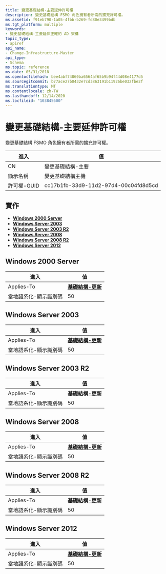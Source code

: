 ```yaml
---
title: 變更基礎結構-主要延伸許可權
description: 變更基礎結構 FSMO 角色擁有者所需的擴充許可權。
ms.assetid: f91eb790-1a05-4fbb-b269-fd80e3499bdb
ms.tgt_platform: multiple
keywords:
- 變更基礎結構-主要延伸正確的 AD 架構
topic_type:
- apiref
api_name:
- Change-Infrastructure-Master
api_type:
- Schema
ms.topic: reference
ms.date: 05/31/2018
ms.openlocfilehash: bee4abf74860ba6564af65b9b94f44d08e4177d5
ms.sourcegitcommit: b77ace27b0432e7cd3863191b11926be032fbe2f
ms.translationtype: MT
ms.contentlocale: zh-TW
ms.lasthandoff: 12/14/2020
ms.locfileid: "103845600"
---
```

# <a name="change-infrastructure-master-extended-right"></a>變更基礎結構-主要延伸許可權

變更基礎結構 FSMO 角色擁有者所需的擴充許可權。



| 進入 | 值 |
|--------------|--------------------------------------|
| CN           | 變更基礎結構-主要         |
| 顯示名稱 | 變更基礎結構主機         |
| 許可權-GUID  | cc17b1fb-33d9-11d2-97d4-00c04fd8d5cd |



## <a name="implementations"></a>實作

-   [**Windows 2000 Server**](#windows-2000-server)
-   [**Windows Server 2003**](#windows-server-2003)
-   [**Windows Server 2003 R2**](#windows-server-2003-r2)
-   [**Windows Server 2008**](#windows-server-2008)
-   [**Windows Server 2008 R2**](#windows-server-2008-r2)
-   [**Windows Server 2012**](#windows-server-2012)

## <a name="windows-2000-server"></a>Windows 2000 Server



| 進入 | 值 |
|-------------------------|--------------------------------------------------------------------|
| Applies-To              | [**基礎結構-更新**](c-infrastructureupdate.md)<br/> |
| 當地語系化-顯示識別碼 | 50                                                                 |



## <a name="windows-server-2003"></a>Windows Server 2003



| 進入 | 值 |
|-------------------------|--------------------------------------------------------------------|
| Applies-To              | [**基礎結構-更新**](c-infrastructureupdate.md)<br/> |
| 當地語系化-顯示識別碼 | 50                                                                 |



## <a name="windows-server-2003-r2"></a>Windows Server 2003 R2



| 進入 | 值 |
|-------------------------|--------------------------------------------------------------------|
| Applies-To              | [**基礎結構-更新**](c-infrastructureupdate.md)<br/> |
| 當地語系化-顯示識別碼 | 50                                                                 |



## <a name="windows-server-2008"></a>Windows Server 2008



| 進入 | 值 |
|-------------------------|--------------------------------------------------------------------|
| Applies-To              | [**基礎結構-更新**](c-infrastructureupdate.md)<br/> |
| 當地語系化-顯示識別碼 | 50                                                                 |



## <a name="windows-server-2008-r2"></a>Windows Server 2008 R2



| 進入 | 值 |
|-------------------------|--------------------------------------------------------------------|
| Applies-To              | [**基礎結構-更新**](c-infrastructureupdate.md)<br/> |
| 當地語系化-顯示識別碼 | 50                                                                 |



## <a name="windows-server-2012"></a>Windows Server 2012



| 進入 | 值 |
|-------------------------|--------------------------------------------------------------------|
| Applies-To              | [**基礎結構-更新**](c-infrastructureupdate.md)<br/> |
| 當地語系化-顯示識別碼 | 50                                                                 |



 

 





